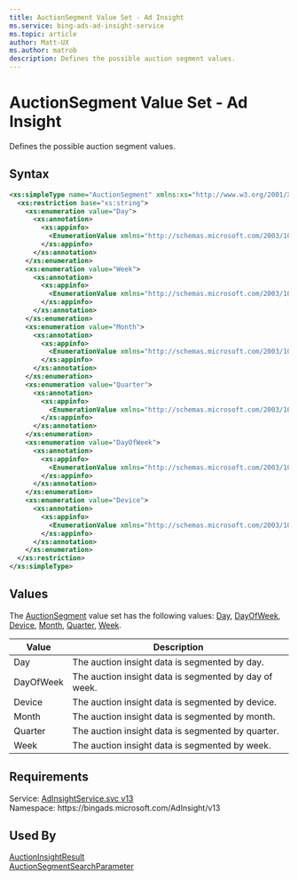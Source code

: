 ```yaml
---
title: AuctionSegment Value Set - Ad Insight
ms.service: bing-ads-ad-insight-service
ms.topic: article
author: Matt-UX
ms.author: matrob
description: Defines the possible auction segment values.
---
```

# AuctionSegment Value Set - Ad Insight
Defines the possible auction segment values.

## Syntax
```xml
<xs:simpleType name="AuctionSegment" xmlns:xs="http://www.w3.org/2001/XMLSchema">
  <xs:restriction base="xs:string">
    <xs:enumeration value="Day">
      <xs:annotation>
        <xs:appinfo>
          <EnumerationValue xmlns="http://schemas.microsoft.com/2003/10/Serialization/">10</EnumerationValue>
        </xs:appinfo>
      </xs:annotation>
    </xs:enumeration>
    <xs:enumeration value="Week">
      <xs:annotation>
        <xs:appinfo>
          <EnumerationValue xmlns="http://schemas.microsoft.com/2003/10/Serialization/">20</EnumerationValue>
        </xs:appinfo>
      </xs:annotation>
    </xs:enumeration>
    <xs:enumeration value="Month">
      <xs:annotation>
        <xs:appinfo>
          <EnumerationValue xmlns="http://schemas.microsoft.com/2003/10/Serialization/">30</EnumerationValue>
        </xs:appinfo>
      </xs:annotation>
    </xs:enumeration>
    <xs:enumeration value="Quarter">
      <xs:annotation>
        <xs:appinfo>
          <EnumerationValue xmlns="http://schemas.microsoft.com/2003/10/Serialization/">40</EnumerationValue>
        </xs:appinfo>
      </xs:annotation>
    </xs:enumeration>
    <xs:enumeration value="DayOfWeek">
      <xs:annotation>
        <xs:appinfo>
          <EnumerationValue xmlns="http://schemas.microsoft.com/2003/10/Serialization/">60</EnumerationValue>
        </xs:appinfo>
      </xs:annotation>
    </xs:enumeration>
    <xs:enumeration value="Device">
      <xs:annotation>
        <xs:appinfo>
          <EnumerationValue xmlns="http://schemas.microsoft.com/2003/10/Serialization/">70</EnumerationValue>
        </xs:appinfo>
      </xs:annotation>
    </xs:enumeration>
  </xs:restriction>
</xs:simpleType>
```

## <a name="values"></a>Values

The [AuctionSegment](auctionsegment.md) value set has the following values: [Day](#day), [DayOfWeek](#dayofweek), [Device](#device), [Month](#month), [Quarter](#quarter), [Week](#week).

|Value|Description|
|-----------|---------------|
|<a name="day"></a>Day|The auction insight data is segmented by day.|
|<a name="dayofweek"></a>DayOfWeek|The auction insight data is segmented by day of week.|
|<a name="device"></a>Device|The auction insight data is segmented by device.|
|<a name="month"></a>Month|The auction insight data is segmented by month.|
|<a name="quarter"></a>Quarter|The auction insight data is segmented by quarter.|
|<a name="week"></a>Week|The auction insight data is segmented by week.|

## Requirements
Service: [AdInsightService.svc v13](https://adinsight.api.bingads.microsoft.com/Api/Advertiser/AdInsight/v13/AdInsightService.svc)  
Namespace: https\://bingads.microsoft.com/AdInsight/v13  

## Used By
[AuctionInsightResult](auctioninsightresult.md)  
[AuctionSegmentSearchParameter](auctionsegmentsearchparameter.md)  
